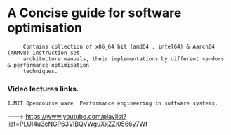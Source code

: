 # A Concise guide for software optimisation 

```
     Contains collection of x86_64 bit (amd64 , intel64) & Aarch64 (ARMv8) instruction set     
     architecture manuals, their implementations by different vendors & performance optimisation 
     techniques.  
```
### Video lectures links.
```
1.MIT Opencourse ware  Performance engineering in software systems.
```   
---> https://www.youtube.com/playlist?list=PLUl4u3cNGP63VIBQVWguXxZZi0566y7Wf

